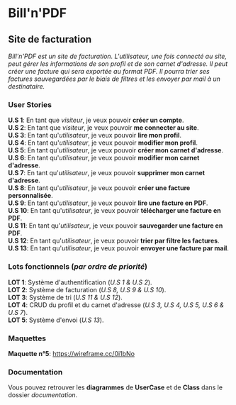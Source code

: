 # Bill'n'PDF
## Site de facturation

*Bill'n'PDF est un site de facturation. L'utilisateur, une fois connecté au site, peut gérer les informations de son profil et de son carnet d'adresse. Il peut créer une facture qui sera exportée au format PDF. Il pourra trier ses factures sauvegardées par le biais de filtres et les envoyer par mail à un destinataire.*

### User Stories

__U.S 1__: En tant que *visiteur*, je veux pouvoir **créer un compte**.  
__U.S 2__: En tant que *visiteur*, je veux pouvoir **me connecter au site**.  
__U.S 3__: En tant qu'*utilisateur*, je veux pouvoir **lire mon profil**.  
__U.S 4__: En tant qu'*utilisateur*, je veux pouvoir **modifier mon profil**.  
__U.S 5__: En tant qu'*utilisateur*, je veux pouvoir **créer mon carnet d'adresse**.  
__U.S 6__: En tant qu'*utilisateur*, je veux pouvoir **modifier mon carnet d'adresse**.  
__U.S 7__: En tant qu'*utilisateur*, je veux pouvoir **supprimer mon carnet d'adresse**.  
__U.S 8__: En tant qu'*utilisateur*, je veux pouvoir **créer une facture personnalisée**.  
__U.S 9__: En tant qu'*utilisateur*, je veux pouvoir **lire une facture en PDF**.  
__U.S 10__: En tant qu'*utilisateur*, je veux pouvoir **télécharger une facture en PDF**.  
__U.S 11__: En tant qu'*utilisateur*, je veux pouvoir **sauvegarder une facture en PDF**.  
__U.S 12__: En tant qu'*utilisateur*, je veux pouvoir **trier par filtre les factures**.  
__U.S 13__: En tant qu'*utilisateur*, je veux pouvoir **envoyer une facture par mail**.  

### Lots fonctionnels (*par ordre de priorité*)

__LOT 1__: Système d'authentification (*U.S 1 & U.S 2*).  
__LOT 2__: Système de facturation (*U.S 8, U.S 9 & U.S 10*).  
__LOT 3__: Système de tri (*U.S 11 & U.S 12*).  
__LOT 4__: CRUD du profil et du carnet d'adresse (*U.S 3, U.S 4, U.S 5, U.S 6 & U.S 7*).  
__LOT 5__: Système d'envoi (*U.S 13*).

### Maquettes

__Maquette n°5__: https://wireframe.cc/0i1bNo  

### Documentation

Vous pouvez retrouver les **diagrammes** de **UserCase** et de **Class** dans le dossier *documentation*. 